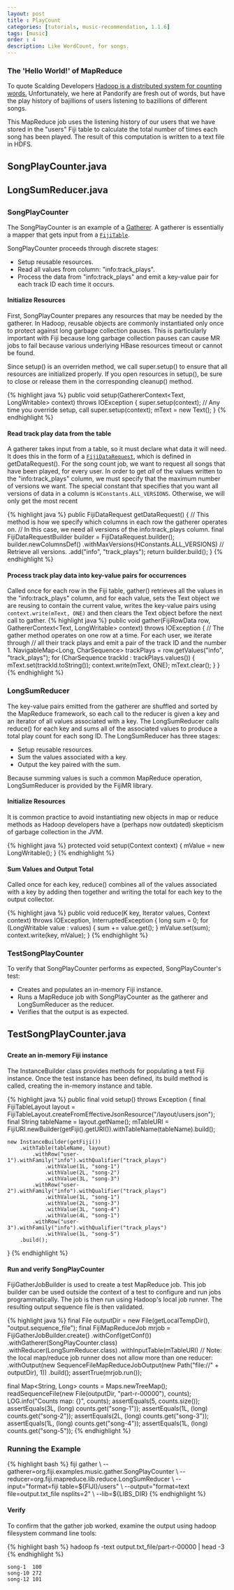 ```yaml
---
layout: post
title : PlayCount
categories: [tutorials, music-recommendation, 1.1.6]
tags: [music]
order : 4
description: Like WordCount, for songs.
---
```


### The 'Hello World!' of MapReduce
To quote Scalding Developers
[Hadoop is a distributed system for counting words.](https://github.com/twitter/scalding)
Unfortunately, we here at Pandorify are fresh out of words, but have the play history of
bajillions of users listening to bazillions of different songs.

This MapReduce job uses the listening history of our users that we have stored in the "users" Fiji
table to calculate the total number of times each song has been played. The result of this computation
is written to a text file in HDFS.

<div id="accordion-container">
  <h2 class="accordion-header"> SongPlayCounter.java </h2>
     <div class="accordion-content">
    <script src="http://gist-it.appspot.com/github/fijiproject/fiji-music/raw/fiji-music-1.1.6/src/main/java/org/fiji/examples/music/gather/SongPlayCounter.java"> </script>
     </div>
 <h2 class="accordion-header"> LongSumReducer.java </h2>
   <div class="accordion-content">
    <script src="http://gist-it.appspot.com/github/fijiproject/fiji-mapreduce-lib/raw/fiji-mapreduce-lib-root-1.1.6/fiji-mapreduce-lib/src/main/java/org/fiji/mapreduce/lib/reduce/LongSumReducer.java"> </script>
    </div>
</div>

<h3 style="margin-top:0px;padding-top:10px;"> SongPlayCounter </h3>

The SongPlayCounter is an example of a [Gatherer]({{site.userguide_mapreduce_1_2_7}}/gatherers). A
gatherer is essentially a mapper that gets input from a [`FijiTable`]({{site.api_schema_1_4_1}}/FijiTable.html).

SongPlayCounter proceeds through discrete stages:

* Setup reusable resources.
* Read all values from column: "info:track_plays".
* Process the data from "info:track_plays" and emit a key-value pair for each track ID each time
  it occurs.

#### Initialize Resources
First, SongPlayCounter prepares any resources that may be needed by the gatherer.  In Hadoop,
reusable objects are commonly instantiated only once to protect against long garbage collection
pauses. This is particularly important with Fiji because long garbage collection pauses can cause
MR jobs to fail because various underlying HBase resources timeout or cannot be found.

Since setup() is an overriden method, we call super.setup() to ensure that all resources are
initialized properly.  If you open resources in setup(), be sure to close or release them in the
corresponding cleanup() method.

{% highlight java %}
  public void setup(GathererContext<Text, LongWritable> context) throws IOException {
    super.setup(context); // Any time you override setup, call super.setup(context);
    mText = new Text();
  }
{% endhighlight %}

#### Read track play data from the table
A gatherer takes input from a table, so it must declare what data it will need. It does this in the
form of a [`FijiDataRequest`]({{site.api_schema_1_4_1}}/FijiDataRequest.html), which is defined in getDataRequest().
For the song count job, we want to request all songs that have been played, for every user. In order
to get *all* of the values written to the "info:track_plays" column, we must specify that the maximum
number of versions we want. The special constant that specifies that you want all versions of data
in a column is `HConstants.ALL_VERSIONS`. Otherwise, we will only get the most recent

{% highlight java %}
public FijiDataRequest getDataRequest() {
  // This method is how we specify which columns in each row the gatherer operates on.
  // In this case, we need all versions of the info:track_plays column.
  final FijiDataRequestBuilder builder = FijiDataRequest.builder();
  builder.newColumnsDef()
    .withMaxVersions(HConstants.ALL_VERSIONS) // Retrieve all versions.
    .add("info", "track_plays");
  return builder.build();
}
{% endhighlight %}

#### Process track play data into key-value pairs for occurrences
Called once for each row in the Fiji table, gather() retrieves all the values in the
"info:track_plays" column, and for each value, sets the Text object we are reusing to contain the
current value, writes the key-value pairs using `context.write(mText, ONE)` and then clears the Text
object before the next call to gather.
{% highlight java %}
  public void gather(FijiRowData row, GathererContext<Text, LongWritable> context)
      throws IOException {
    // The gather method operates on one row at a time.  For each user, we iterate through
    // all their track plays and emit a pair of the track ID and the number 1.
    NavigableMap<Long, CharSequence> trackPlays = row.getValues("info", "track_plays");
    for (CharSequence trackId : trackPlays.values()) {
      mText.set(trackId.toString());
      context.write(mText, ONE);
      mText.clear();
    }
  }
{% endhighlight %}

### LongSumReducer
The key-value pairs emitted from the gatherer are shuffled and sorted by the MapReduce framework,
so each call to the reducer is given a key and an iterator of all values associated with
a key. The LongSumReducer calls reduce() for each key and sums all of the associated values to produce a
total play count for each song ID. The LongSumReducer has three stages:
* Setup reusable resources.
* Sum the values associated with a key.
* Output the key paired with the sum.

Because summing values is such a common MapReduce operation, LongSumReducer is provided by the FijiMR
library.

#### Initialize Resources
It is common practice to avoid instantiating new objects in map or reduce methods as
Hadoop developers have a (perhaps now outdated) skepticism of garbage collection in the JVM.

{% highlight java %}
  protected void setup(Context context) {
    mValue = new LongWritable();
  }
{% endhighlight %}

#### Sum Values and Output Total
Called once for each key, reduce() combines
all of the values associated with a key by adding then together and writing the total for each key
to the output collector.

{% highlight java %}
  public void reduce(K key, Iterator<LongWritable> values,
      Context context) throws IOException, InterruptedException {
    long sum = 0;
    for (LongWritable value : values) {
      sum += value.get();
    }
    mValue.set(sum);
    context.write(key, mValue);
  }
{% endhighlight %}

### TestSongPlayCounter
To verify that SongPlayCounter performs as expected, SongPlayCounter's test:
* Creates and populates an in-memory Fiji instance.
* Runs a MapReduce job with SongPlayCounter as the gatherer and LongSumReducer as the reducer.
* Verifies that the output is as expected.

<div id="accordion-container">
  <h2 class="accordion-header"> TestSongPlayCounter.java </h2>
    <div class="accordion-content">
    <script src="http://gist-it.appspot.com/github/fijiproject/fiji-music/raw/fiji-music-1.1.6/src/test/java/org/fiji/examples/music/TestSongPlayCounter.java"> </script>
    </div>
</div>

<h4 style="margin-top:0px;padding-top:10px;"> Create an in-memory Fiji instance </h4>
The InstanceBuilder class provides methods for populating a test Fiji instance. Once the test
instance has been defined, its build method is called, creating the in-memory instance and
table.

{% highlight java %}
  public final void setup() throws Exception {
    final FijiTableLayout layout =
        FijiTableLayout.createFromEffectiveJsonResource("/layout/users.json");
    final String tableName = layout.getName();
    mTableURI = FijiURI.newBuilder(getFiji().getURI()).withTableName(tableName).build();

    new InstanceBuilder(getFiji())
        .withTable(tableName, layout)
            .withRow("user-1").withFamily("info").withQualifier("track_plays")
                .withValue(1L, "song-1")
                .withValue(2L, "song-2")
                .withValue(3L, "song-3")
            .withRow("user-2").withFamily("info").withQualifier("track_plays")
                .withValue(1L, "song-1")
                .withValue(2L, "song-3")
                .withValue(3L, "song-4")
                .withValue(4L, "song-1")
            .withRow("user-3").withFamily("info").withQualifier("track_plays")
                .withValue(1L, "song-5")
        .build();
  }
{% endhighlight %}

#### Run and verify SongPlayCounter
FijiGatherJobBuilder is used to create a test MapReduce job. This job builder can be used outside
the context of a test to configure and run jobs programmatically. The job is then run using Hadoop's
local job runner. The resulting output sequence file is then validated.

{% highlight java %}
  final File outputDir = new File(getLocalTempDir(), "output.sequence_file");
  final FijiMapReduceJob mrjob = FijiGatherJobBuilder.create()
      .withConf(getConf())
      .withGatherer(SongPlayCounter.class)
      .withReducer(LongSumReducer.class)
      .withInputTable(mTableURI)
      // Note: the local map/reduce job runner does not allow more than one reducer:
      .withOutput(new SequenceFileMapReduceJobOutput(new Path("file://" + outputDir), 1))
      .build();
  assertTrue(mrjob.run());

  final Map<String, Long> counts = Maps.newTreeMap();
  readSequenceFile(new File(outputDir, "part-r-00000"), counts);
  LOG.info("Counts map: {}", counts);
  assertEquals(5, counts.size());
  assertEquals(3L, (long) counts.get("song-1"));
  assertEquals(1L, (long) counts.get("song-2"));
  assertEquals(2L, (long) counts.get("song-3"));
  assertEquals(1L, (long) counts.get("song-4"));
  assertEquals(1L, (long) counts.get("song-5"));
{% endhighlight %}

### Running the Example

<div class="userinput">
{% highlight bash %}
fiji gather \
    --gatherer=org.fiji.examples.music.gather.SongPlayCounter \
    --reducer=org.fiji.mapreduce.lib.reduce.LongSumReducer \
    --input="format=fiji table=${FIJI}/users" \
    --output="format=text file=output.txt_file nsplits=2" \
    --lib=${LIBS_DIR}
{% endhighlight %}
</div>

#### Verify

To confirm that the gather job worked, examine the output using hadoop filesystem command line tools:

<div class="userinput">
{% highlight bash %}
hadoop fs -text output.txt_file/part-r-00000 | head -3
{% endhighlight %}
</div>

    song-1  100
    song-10 272
    song-12 101
